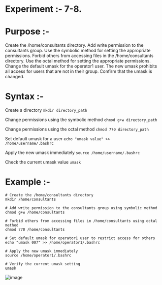 # Experiment :- 7-8.

# Purpose :- 
Create the /home/consultants directory. Add write permission to the consultants group. Use the symbolic method for setting the appropriate permissions. Forbid others from accessing files in the /home/consultants directory. Use the octal method for setting the appropriate permissions. Change the default umask for the operator1 user. The new umask prohibits all access for users that are not in their group. Confirm that the umask is changed.

# Syntax :- 

Create a directory
``mkdir directory_path``

Change permissions using the symbolic method
``chmod g+w directory_path``

Change permissions using the octal method
``chmod 770 directory_path``

Set default umask for a user
``echo "umask value" >> /home/username/.bashrc``

Apply the new umask immediately
``source /home/username/.bashrc``

Check the current umask value
``umask``

# Example :-
```
# Create the /home/consultants directory
mkdir /home/consultants

# Add write permission to the consultants group using symbolic method
chmod g+w /home/consultants

# Forbid others from accessing files in /home/consultants using octal method
chmod 770 /home/consultants

# Set default umask for operator1 user to restrict access for others
echo "umask 007" >> /home/operator1/.bashrc

# Apply the new umask immediately
source /home/operator1/.bashrc

# Verify the current umask setting
umask
```

![image](https://github.com/user-attachments/assets/73aaef10-566c-452f-b450-3203c7124465)
